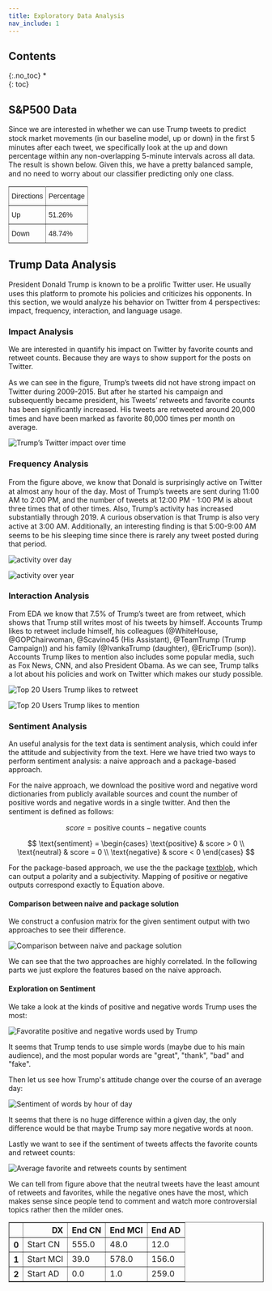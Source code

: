 ```yaml
---
title: Exploratory Data Analysis
nav_include: 1
---
```


## Contents
{:.no_toc}
*  
{: toc}

## S&P500 Data

Since we are interested in whether we can use Trump tweets to predict stock market movements (in our baseline model, up or down) in the ﬁrst 5 minutes after each tweet, we specifically look at the up and down percentage within any non-overlapping 5-minute intervals across all data. The result is shown below. Given this, we have a pretty balanced sample, and no need to worry about our classiﬁer predicting only one class.


<style type="text/css">
.tg  {border-collapse:collapse;border-spacing:0;}
.tg td{font-family:Arial, sans-serif;font-size:14px;padding:10px 5px;border-style:solid;border-width:1px;overflow:hidden;word-break:normal;border-color:black;}
.tg th{font-family:Arial, sans-serif;font-size:14px;font-weight:normal;padding:10px 5px;border-style:solid;border-width:1px;overflow:hidden;word-break:normal;border-color:black;}
.tg .tg-0pky{border-color:inherit;text-align:left;vertical-align:top}
</style>
<table class="tg">
  <tr>
    <th class="tg-0pky">Directions</th>
    <th class="tg-0pky">Percentage</th>
  </tr>
  <tr>
    <td class="tg-0pky">Up</td>
    <td class="tg-0pky">51.26%</td>
  </tr>
  <tr>
    <td class="tg-0pky">Down</td>
    <td class="tg-0pky">48.74%</td>
  </tr>
</table>

## Trump Data Analysis

President Donald Trump is known to be a proliﬁc Twitter user. He usually uses this platform to promote his policies and criticizes his opponents. In this section, we would analyze his behavior on Twitter from 4 perspectives: impact, frequency, interaction, and language usage.

### Impact Analysis

We are interested in quantify his impact on Twitter by favorite counts and retweet counts. Because they are ways to show support for the posts on Twitter. 

As we can see in the ﬁgure, Trump’s tweets did not have strong impact on Twitter during 2009-2015. But after he started his campaign and subsequently became president, his Tweets’ retweets and favorite counts has been signiﬁcantly increased. His tweets are retweeted around 20,000 times and have been marked as favorite 80,000 times per month on average.

![Trump’s Twitter impact over time](pic/eda/impact_per_twitter.jpeg)


### Frequency Analysis

From the ﬁgure above, we know that Donald is surprisingly active on Twitter at almost any hour of the day. Most of Trump’s tweets are sent during 11:00 AM to 2:00 PM, and the number of tweets at 12:00 PM - 1:00 PM is about three times that of other times. Also, Trump’s activity has increased substantially through 2019. A curious observation is that Trump is also very active at 3:00 AM. Additionally, an interesting ﬁnding is that 5:00-9:00 AM seems to be his sleeping time since there is rarely any tweet posted during that period.

![activity over day](pic/eda/activity_freq.jpeg)

![activity over year](pic/edatwitter_freq_over_year.jpeg)

### Interaction Analysis

From EDA we know that 7.5% of Trump’s tweet are from retweet, which shows that Trump still writes most of his tweets by himself. Accounts Trump likes to retweet include himself, his colleagues (@WhiteHouse, @GOPChairwoman, @Scavino45 (His Assistant), @TeamTrump (Trump Campaign)) and his family (@IvankaTrump (daughter), @EricTrump (son)). Accounts Trump likes to mention also includes some popular media, such as Fox News, CNN, and also President Obama. As we can see, Trump talks a lot about his policies and work on Twitter which makes our study possible.

![Top 20 Users Trump likes to retweet](pic/eda/retweet.jpeg)

![ Top 20 Users Trump likes to mention](pic/eda/mention.jpeg)

### Sentiment Analysis

An useful analysis for the text data is sentiment analysis, which could infer the attitude and subjectivity from the text. Here we have tried two ways to perform sentiment analysis: a naive approach and a package-based approach. 

For the naive approach, we download the positive word and negative word dictionaries from publicly available sources and count the number of positive words and negative words in a single twitter. And then the sentiment is deﬁned as follows:

$$
    score = \text{positive counts} - \text{negative counts}
$$

$$
    \text{sentiment} = \begin{cases}
    \text{positive} & score > 0 \\
    \text{neutral} & score = 0 \\
    \text{negative} & score < 0
    \end{cases}
$$

For the package-based approach, we use the the package [textblob](https://textblob.readthedocs.io/en/dev/), which can output a polarity and a subjectivity. Mapping of positive or negative outputs correspond exactly to Equation above.

#### Comparison between naive and package solution

We construct a confusion matrix for the given sentiment output with two approaches to see their difference.

![Comparison between naive and package solution](pic/sentiment/cm.png)

We can see that the two approaches are highly correlated. In the following parts we just explore the features based on the naive approach.

#### Exploration on Sentiment

We take a look at the kinds of positive and negative words Trump uses the most:

![Favoratite positive and negative words used by Trump](pic/sentiment/bar.png)

It seems that Trump tends to use simple words (maybe due to his main audience), and the most popular words are "great", "thank", "bad" and "fake".

Then let us see how Trump's attitude change over the course of an average day:

![Sentiment of words by hour of day](pic/sentiment/overday.png)

It seems that there is no huge difference within a given day, the only difference would be that maybe Trump say more negative words at noon.

Lastly we want to see if the sentiment of tweets affects the favorite counts and retweet counts:

![Average favorite and retweets counts by sentiment](pic/sentiment/f.png)

We can tell from figure above that the neutral tweets have the least amount of retweets and favorites, while the negative ones have the most, which makes sense since people tend to comment and watch more controversial topics rather then the milder ones.

<div>
<style scoped>
    .dataframe tbody tr th:only-of-type {
        vertical-align: middle;
    }

    .dataframe tbody tr th {
        vertical-align: top;
    }

    .dataframe thead th {
        text-align: right;
    }
</style>
<table border="1" class="dataframe">
  <thead>
    <tr style="text-align: right;">
      <th></th>
      <th>DX</th>
      <th>End CN</th>
      <th>End MCI</th>
      <th>End AD</th>
    </tr>
  </thead>
  <tbody>
    <tr>
      <th>0</th>
      <td>Start CN</td>
      <td>555.0</td>
      <td>48.0</td>
      <td>12.0</td>
    </tr>
    <tr>
      <th>1</th>
      <td>Start MCI</td>
      <td>39.0</td>
      <td>578.0</td>
      <td>156.0</td>
    </tr>
    <tr>
      <th>2</th>
      <td>Start AD</td>
      <td>0.0</td>
      <td>1.0</td>
      <td>259.0</td>
    </tr>
  </tbody>
</table>
</div>
